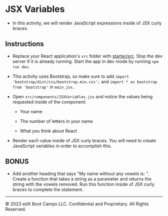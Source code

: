 # JSX Variables

* In this activity, we will render JavaScript expressions inside of JSX curly braces.

## Instructions

* Replace your React application's `src` folder with [starter/src](starter/src). Stop the dev server if it is already running. Start the app in dev mode by running `npm run dev`.

* This activity uses Bootstrap, so make sure to add `import 'bootstrap/dist/css/bootstrap.min.css';` and `import * as bootstrap from 'bootstrap'` in `main.jsx`.

* Open `src/components/JSXVariables.jsx` and notice the values being requested inside of the component:

  * Your name

  * The number of letters in your name

  * What you think about React

* Render each value inside of JSX curly braces. You will need to create JavaScript variables in order to accomplish this.

## BONUS

* Add another heading that says "My name without any vowels is: <insert name without vowels here>". Create a function that takes a string as a parameter and returns the string with the vowels removed. Run this function inside of JSX curly braces to complete the statement.

---

© 2023 edX Boot Camps LLC. Confidential and Proprietary. All Rights Reserved.

